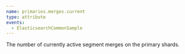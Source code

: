 ```yaml
---
name: primaries.merges.current
type: attribute
events:
  - ElasticsearchCommonSample
---
```


The number of currently active segment merges on the primary shards.